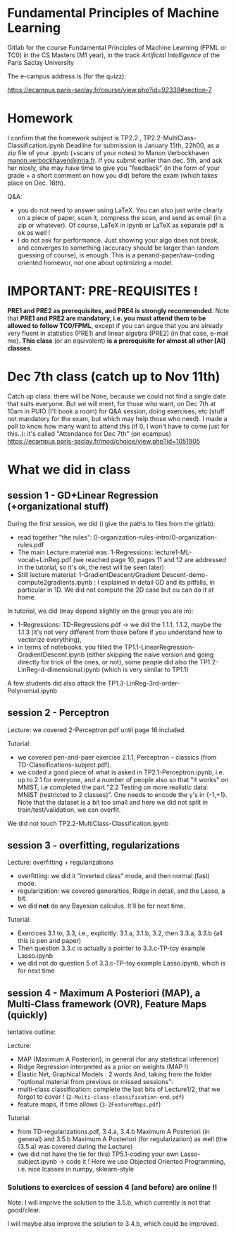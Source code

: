 # Fundamental Principles of Machine Learning

Gitlab for the course Fundamental Principles of Machine Learning (FPML or TC0) in the CS Masters (M1 year), in the track *Artificial Intelligence* of the Paris Saclay University

The e-campus address is (for the quizz):

https://ecampus.paris-saclay.fr/course/view.php?id=92339#section-7


# Homework

I confirm that the homework subject is TP2.2., TP2.2-MultiClass-Classification.ipynb
Deadline for submission is January 15th, 22h00, as a zip file of your .ipynb (+scans of your notes) to Manon Verbockhaven <manon.verbockhaven@inria.fr>.
If you submit earlier than dec. 5th, and ask her nicely, she may have time to give you "feedback" (in the form of your grade + a short comment on how you did) before the exam (which takes place on Dec. 16th).

Q&A:
- you do not need to answer using LaTeX. You can also just write clearly on a piece of paper, scan it, compress the scan, and send as email (in a zip or whatever). Of course, LaTeX in ipynb or LaTeX as separate pdf is ok as well !
- I do not ask for performance. Just showing your algo does not break, and converges to something (accuracy should be larger than random guessing of course), is enough. This is a penand-paper/raw-coding oriented homewor, not one about optimizing a model.




# IMPORTANT: PRE-REQUISITES !

**PRE1 and PRE2 as prerequisites, and PRE4 is strongly recommended**. Note that **PRE1 and PRE2 are mandatory, i.e. you must attend them to be allowed to follow TC0/FPML**, except if you can argue that you are already very fluent in statistics (PRE1) and linear algebra (PRE2) (in that case, e-mail me).
**This class** (or an equivalent) **is a prerequisite for almost all other [AI] classes**.

# Dec 7th class (catch up to Nov 11th)

Catch up class: there will be None, because we could not find a single date that suits everyone.
But we will meet, for those who want, on Dec 7th at 10am in PUIO (I'll book a room) for Q&A session, doing exercises, etc (stuff not mandatory for the exam, but which may help those who need).
I made a poll to know how many want to attend this (if 0, I won't have to come just for this..): it's called "Attendance for Dec 7th" (on ecampus) https://ecampus.paris-saclay.fr/mod/choice/view.php?id=1051905


# What we did in class

## session 1 - GD+Linear Regression (+organizational stuff)

During the first session, we did (i give the paths to files from the gitlab):

- read together "the rules": 0-organization-rules-intro/0-organization-rules.pdf
- The main Lecture material was: 1-Regressions: lecture1-ML-vocab+LinReg.pdf (we reached page 10, pages 11 and 12 are addressed in the tutorial, so it's ok, the rest will be seen later)
- Still lecture material: 1-GradientDescent/Gradient Descent-demo-compute2gradients.ipynb  : I explained in detail GD and its pitfalls, in particular in 1D. We did not compute the 2D case but ou can do it at home.

In tutorial, we did (may depend slightly on the group you are in):

- 1-Regressions: TD-Regressions.pdf -> we did the 1.1.1, 1.1.2, maybe the 1.1.3 (it's not very different from those before if you understand how to vectorize everything),
- in terms of notebooks, you filled the TP1.1-LinearRegression-GradientDescent.ipynb (either skipping the naive version and going directly for trick of the ones, or not), some people did also the TP1.2-LinReg-d-dimensional.ipynb (which is very similar to TP1.1)

A few students did also attack the TP1.3-LinReg-3rd-order-Polynomial.ipynb

## session 2 - Perceptron

Lecture: we covered 2-Perceptron.pdf until page 16 included.

Tutorial:
- we covered pen-and-paer exercise 2.1.1, Perceptron – classics (from TD-Classifications-subject.pdf).
- we coded a good piece of what is asked in TP2.1-Perceptron.ipynb, i.e. up to 2.1 for everyone, and a number of people also so that "it works" on MNIST, i.e completed the part "2.2 Testing on more realistic data: MNIST (restricted to 2 classes)". One needs to encode the y's in {-1,+1}. Note that the dataset is a bit too small and here we did not split in train/test/validation, we can overfit.

We did not touch TP2.2-MultiClass-Classification.ipynb


## session 3 - overfitting, regularizations

Lecture: overfitting + regularizations
- overfitting: we did it "inverted class" mode, and then normal (fast) mode.
- regularization: we covered generalties, Ridge in detail, and the Lasso, a bit.
- we did **not** do any Bayesian calculus. It'll be for next time.

Tutorial:
- Exercices 3.1 to, 3.3, i.e., explicitly: 3.1.a, 3.1.b, 3.2, then 3.3.a, 3.3.b (all this is pen and paper)
- Then question 3.3.c is actually a pointer to 3.3.c-TP-toy example Lasso.ipynb
- we did not do question 5 of 3.3.c-TP-toy example Lasso.ipynb, which is for next time




## session 4 - Maximum A Posteriori (MAP), a Multi-Class framework (OVR), Feature Maps (quickly)

tentative outline:

Lecture:
- MAP (Maximum A Posteriori), in general (for any statistical inference)
- Ridge Regression interpreted as a prior on weights (MAP !)
- Elastic Net, Graphical Models : 2 words
And, taking from the folder "optional material from previous or missed sessions":
- multi-class classification: complete the last bits of Lecture1/2, that we forgot to cover ! (`2-Multi-class-classification-end.pdf`)
- feature maps, if time allows (`3-2FeatureMaps.pdf`)

Tutorial:
- from TD-regularizations.pdf, 3.4.a, 3.4.b Maximum A Posteriori (in general) and 3.5.b Maximum A Posteriori (for regularization) as well (the (3.5.a) was covered during the Lecture)
- (we did not have the tie for this) TP5.1-coding your own Lasso-subject.ipynb -> code it ! Here we use Objected Oriented Programming, i.e. nice lcasses in numpy, sklearn-style


### Solutions to exercices of session 4 (and before) are online !!

Note: I will imprive the solution to the 3.5.b, which currently is not that good/clear.

I will maybe also improve the solution to 3.4.b, which could be improved.
